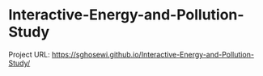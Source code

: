 # Interactive-Energy-and-Pollution-Study

Project URL: https://sghosewi.github.io/Interactive-Energy-and-Pollution-Study/
